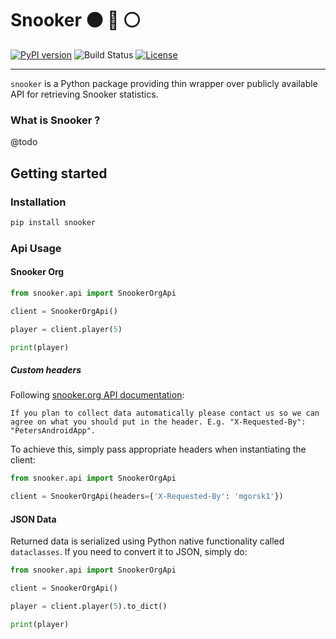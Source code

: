 # Snooker :black_circle: :red_circle: :white_circle:

[![PyPI version](https://badge.fury.io/py/snooker.svg)](https://badge.fury.io/py/snooker)
![Build Status](https://github.com/mgorsk1/snooker/actions/workflows/release.yml/badge.svg?branch=main)
[![License](http://img.shields.io/:license-Apache%202-blue.svg)](LICENSE)

---

`snooker` is a Python package providing thin wrapper over publicly available API for retrieving Snooker statistics.

### What is Snooker ?

@todo

## Getting started

### Installation

```bash
pip install snooker
```

### Api Usage

#### Snooker Org

```python
from snooker.api import SnookerOrgApi

client = SnookerOrgApi()

player = client.player(5)

print(player)
```

##### Custom headers

Following [snooker.org API documentation](http://api.snooker.org/):

```baazar
If you plan to collect data automatically please contact us so we can agree on what you should put in the header. E.g. "X-Requested-By": "PetersAndroidApp".
```

To achieve this, simply pass appropriate headers when instantiating the client:

```python
from snooker.api import SnookerOrgApi

client = SnookerOrgApi(headers={'X-Requested-By': 'mgorsk1'})
```

#### JSON Data

Returned data is serialized using Python native functionality called `dataclasses`. If you need to convert it to JSON, simply do:

```python
from snooker.api import SnookerOrgApi

client = SnookerOrgApi()

player = client.player(5).to_dict()

print(player)
```
